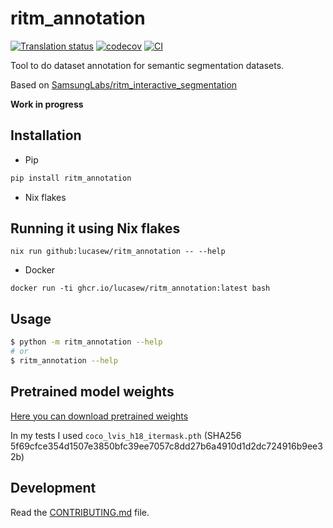 # ritm_annotation

[![Translation status](https://hosted.weblate.org/widget/ritm_annotation/text/svg-badge.svg)](https://hosted.weblate.org/engage/ritm_annotation/)
[![codecov](https://codecov.io/gh/lucasew/ritm_annotation/branch/main/graph/badge.svg?token=ritm_annotation_token_here)](https://codecov.io/gh/lucasew/ritm_annotation)
[![CI](https://github.com/lucasew/ritm_annotation/actions/workflows/main.yml/badge.svg)](https://github.com/lucasew/ritm_annotation/actions/workflows/main.yml)

Tool to do dataset annotation for semantic segmentation datasets.

Based on [SamsungLabs/ritm_interactive_segmentation](https://github.com/SamsungLabs/ritm_interactive_segmentation)

**Work in progress**

## Installation

- Pip
```bash
pip install ritm_annotation
```

- Nix flakes
## Running it using Nix flakes
```
nix run github:lucasew/ritm_annotation -- --help
```

- Docker
```
docker run -ti ghcr.io/lucasew/ritm_annotation:latest bash
```

## Usage

```bash
$ python -m ritm_annotation --help
# or
$ ritm_annotation --help
```

## Pretrained model weights
[Here you can download pretrained weights](https://github.com/lucasew/ritm_annotation/releases/download/0.0.1/coco_lvis_h18_itermask.pth)

In my tests I used `coco_lvis_h18_itermask.pth` (SHA256 5f69cfce354d1507e3850bfc39ee7057c8dd27b6a4910d1d2dc724916b9ee32b)


## Development

Read the [CONTRIBUTING.md](CONTRIBUTING.md) file.
